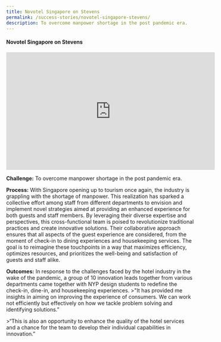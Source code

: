 ```yaml
---
title: Novotel Singapore on Stevens
permalink: /success-stories/novotel-singapore-stevens/
description: To overcome manpower shortage in the post pandemic era.
---
```

#### **Novotel Singapore on Stevens**

<iframe allowfullscreen="" allow="accelerometer; autoplay; clipboard-write; encrypted-media; gyroscope; picture-in-picture; web-share" frameborder="0" title="YouTube video player" src="https://www.youtube.com/embed/wDYRytU9oYY" height="315" width="560"></iframe>

**Challenge:** To overcome manpower shortage in the post pandemic era. 

**Process:** With Singapore opening up to tourism once again, the industry is grappling with the shortage of manpower. This realization has sparked a collective effort among staff from different departments to envision and implement novel strategies aimed at providing an enhanced experience for both guests and staff members. By leveraging their diverse expertise and perspectives, this cross-functional team is poised to revolutionize traditional practices and create innovative solutions. Their collaborative approach ensures that all aspects of the guest experience are considered, from the moment of check-in to dining experiences and housekeeping services. The goal is to reimagine these touchpoints in a way that maximizes efficiency, optimizes resources, and prioritizes the well-being and satisfaction of guests and staff alike. 

**Outcomes:** In response to the challenges faced by the hotel industry in the wake of the pandemic, a group of 10 innovation leads together from various departments came together with NYP design students to redefine the check-in, dine-in, and housekeeping experiences.
&gt;"It has provided me insights in aiming on improving the experience of consumers. We can work not efficiently but effectively on how we tackle problem solving and identifying solutions.”

&gt;“This is also an opportunity to enhance the quality of the hotel services and a chance for the team to develop their individual capabilities in innovation.”